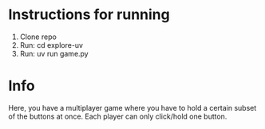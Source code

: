 # Instructions for running
1. Clone repo
2. Run: cd explore-uv
3. Run: uv run game.py

# Info
Here, you have a multiplayer game where you have to hold a certain subset of the buttons at once. Each player can only click/hold one button.
